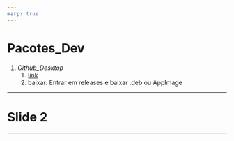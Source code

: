 ```yaml
---
marp: true
---
```


# Pacotes_Dev

1. _Github_Desktop_
   1. [link](https://github.com/shiftkey/desktop)
   2. baixar: Entrar em releases e baixar .deb ou AppImage

---

# Slide 2

---
